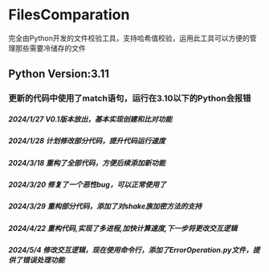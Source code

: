 # FilesComparation
完全由Python开发的文件校验工具，支持哈希值校验，运用此工具可以方便的管理那些需要冷储存的文件
## Python Version:3.11
### 更新的代码中使用了match语句，运行在3.10以下的Python会报错

##### 2024/1/27 V0.1版本放出，基本实现创建和比对功能
##### 2024/1/28 计划修改部分代码，提升代码运行速度
##### 2024/3/18 重构了全部代码，方便后续添加新功能
##### 2024/3/20 修复了一个恶性bug，可以正常使用了
##### 2024/3/29 重构部分代码，添加了对shake族加密方法的支持
##### 2024/4/22 重构代码,实现了多进程,加快计算速度,下一步将更改交互逻辑
##### 2024/5/4  修改交互逻辑，现在使用命令行，添加了ErrorOperation.py文件，提供了错误处理功能
